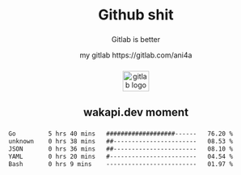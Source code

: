 <h1 align="center">Github shit</h1>

###

<p align="center">Gitlab is better</p>

<p align="center">my gitlab https://gitlab.com/ani4a</p>

###

<div align="center">
  <img src="https://cdn.jsdelivr.net/gh/devicons/devicon/icons/gitlab/gitlab-original.svg" height="40" width="52" alt="gitlab logo"  />
</div>

###

<h2 align="center">wakapi.dev moment</h2>

###

<!--START_SECTION:waka-->

```txt
Go         5 hrs 40 mins   ###################------   76.20 %
unknown    0 hrs 38 mins   ##-----------------------   08.53 %
JSON       0 hrs 36 mins   ##-----------------------   08.10 %
YAML       0 hrs 20 mins   #------------------------   04.54 %
Bash       0 hrs 9 mins    -------------------------   01.97 %
```

<!--END_SECTION:waka-->

###
